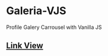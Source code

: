 # Galeria-VJS
Profile Galery Carrousel with Vanilla JS

## [Link View](https://codigo33.github.io/Galeria-VJS/)
